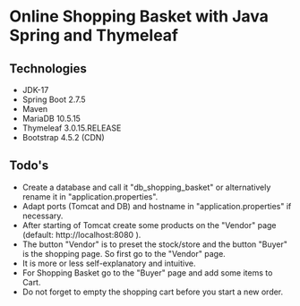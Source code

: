 # Online Shopping Basket with Java Spring and Thymeleaf

## Technologies
+ JDK-17
+ Spring Boot 2.7.5
+ Maven 
+ MariaDB 10.5.15
+ Thymeleaf 3.0.15.RELEASE
+ Bootstrap 4.5.2 (CDN)


## Todo's
+ Create a database and call it "db_shopping_basket" or alternatively rename it in "application.properties".
+ Adapt ports (Tomcat and DB) and hostname in "application.properties" if necessary.
+ After starting of Tomcat create some products on the "Vendor" page (default: http://localhost:8080 ).
+ The button "Vendor" is to preset the stock/store and the button "Buyer" is the shopping page. So first go to the "Vendor" page.
+ It is more or less self-explanatory and intuitive.
+ For Shopping Basket go to the "Buyer" page and add some items to Cart.
+ Do not forget to empty the shopping cart before you start a new order.


